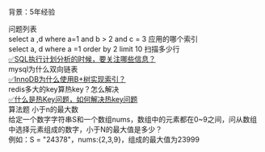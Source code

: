 背景：5年经验

问题列表<br />select a ,d where a=1 and b > 2 and c = 3 应用的哪个索引<br />select a, d where a =1 order by 2 limit 10 扫描多少行<br />[✅SQL执行计划分析的时候，要关注哪些信息？](https://www.yuque.com/hollis666/fo22bm/fho0bamf4qpcril5?view=doc_embed)<br />mysql为什么双向链表<br />[✅InnoDB为什么使用B+树实现索引？](https://www.yuque.com/hollis666/fo22bm/uh3cy1?view=doc_embed)<br />redis多大的key算热key？怎么解决<br />[✅什么是热Key问题，如何解决热key问题](https://www.yuque.com/hollis666/fo22bm/lysd3t?view=doc_embed)<br />算法题 小于n的最大数<br />给定一个数字字符串S和一个数组nums，数组中的元素都在0~9之间，问从数组中选择元素组成的数字，小于N的最大值是多少？<br />例如：S = "24378"，nums:{2,3,9}，组成的最大值为23999
